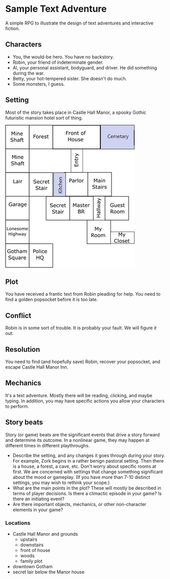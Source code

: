 # Sample Text Adventure

A simple RPG to illustrate the design of text adventures and interactive fiction.

## Characters

- You, the would-be hero. You have no backstory.
- Robin, your friend of indeterminate gender.
- Al, your personal assistant, bodyguard, and driver. He did something during the war.
- Betty, your hot-tempered sister. She doesn't do much.
- Some monsters, I guess.

## Setting

Most of the story takes place in Castle Hall Manor, a spooky Gothic futuristic mansion hotel sort of thing.

![Castle Hall Manor](./img/level_sketch.png)

## Plot

You have received a frantic text from Robin pleading for help. You need to find a golden popsocket before it is too late.

## Conflict

Robin is in some sort of trouble. It is probably your fault. We will figure it out.

## Resolution

You need to find (and hopefully save) Robin, recover your popsocket, and escape Castle Hall Manor Inn.

## Mechanics

It's a text adventure. Mostly there will be reading, clicking, and maybe typing. In addition, you may have specific actions you allow your characters to perform.

## Story beats

Story (or game) beats are the significant events that drive a story forward and determine its outcome. In a nonlinear game, they may happen at different times in different playthroughs.

- Describe the setting, and any changes it goes through during your story. For example, Zork begins in a rather benign pastoral setting. Then there is a house, a forest, a cave, etc. Don't worry about specific rooms at first. We are concerned with settings that change something significant about the mood or gameplay. (If you have more than 7-10 distinct settings, you may wish to rethink your scope.)  
- What are the main points in the plot? These will mostly be described in terms of player decisions. Is there a climactic episode in your game? Is there an initiating event?
- Are there important objects, mechanics, or other non-character elements in your game?

### Locations

- Castle Hall Manor and grounds
  - upstairs
  - downstairs
  - front of house
  - woods
  - family plot
- downtown Gotham
- secret lair below the Manor house